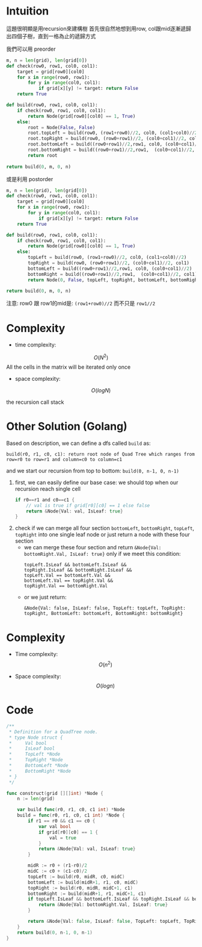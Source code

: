 # Intuition

這題很明顯是用recursion來建構樹
首先很自然地想到用row, col跟mid逐漸遞歸出四個子樹，直到一格為止的遞歸方式

我們可以用 preorder
```py
m, n = len(grid), len(grid[0])
def check(row0, row1, col0, col1):
    target = grid[row0][col0]
    for x in range(row0, row1):
        for y in range(col0, col1):
            if grid[x][y] != target: return False
    return True

def build(row0, row1, col0, col1):
    if check(row0, row1, col0, col1):
        return Node(grid[row0][col0] == 1, True)
    else:
        root = Node(False, False)
        root.topLeft = build(row0, (row1+row0)//2, col0, (col1+col0)//2)
        root.topRight = build(row0, (row0+row1)//2, (col0+col1)//2, col1)
        root.bottomLeft = build((row0+row1)//2,row1, col0, (col0+col1)//2)
        root.bottomRight = build((row0+row1)//2,row1,  (col0+col1)//2, col1)
        return root
    
return build(0, m, 0, n)
```

或是利用 postorder
```py
m, n = len(grid), len(grid[0])
def check(row0, row1, col0, col1):
    target = grid[row0][col0]
    for x in range(row0, row1):
        for y in range(col0, col1):
            if grid[x][y] != target: return False
    return True

def build(row0, row1, col0, col1):
    if check(row0, row1, col0, col1):
        return Node(grid[row0][col0] == 1, True)
    else:
        topLeft = build(row0, (row1+row0)//2, col0, (col1+col0)//2)
        topRight = build(row0, (row0+row1)//2, (col0+col1)//2, col1)
        bottomLeft = build((row0+row1)//2,row1, col0, (col0+col1)//2)
        bottomRight = build((row0+row1)//2,row1,  (col0+col1)//2, col1)
        return Node(0, False, topLeft, topRight, bottomLeft, bottomRight)
    
return build(0, m, 0, n)
```

注意:
row0 跟 row1的mid是: `(row1+row0)//2` 而不只是 `row1//2`

# Complexity
- time complexity:

$$O(N^2)$$
All the cells in the matrix will be iterated only once

- space complexity:

$$O(log⁡N)$$

the recursion call stack


# Other Solution (Golang)

Based on description, we can define a dfs called `build` as:

`build(r0, r1, c0, c1): return root node of Quad Tree which ranges from row=r0 to row=r1 and column=c0 to column=c1`

and we start our recursion from top to bottom: `build(0, n-1, 0, n-1)`

1. first, we can easily define our base case: we should top when our recursion reach single cell
    ```go
    if r0==r1 and c0==c1 {
        // val is true if grid[r0][c0] == 1 else false
        return &Node{Val: val, IsLeaf: true}
    }
    ```
2. check if we can merge all four section `bottomLeft`, `bottomRight`, `topLeft`, `topRight` into one single leaf node or just return a node with these four section
    - we can merge these four section and return `&Node{Val: bottomRight.Val, IsLeaf: true}` only if we meet this condition:
        ```
        topLeft.IsLeaf && bottomLeft.IsLeaf &&
        topRight.IsLeaf && bottomRight.IsLeaf &&
        topLeft.Val == bottomLeft.Val &&
        bottomLeft.Val == topRight.Val &&
        topRight.Val == bottomRight.Val
        ```
    - or we just return:
        ```
        &Node{Val: false, IsLeaf: false, TopLeft: topLeft, TopRight: topRight, BottomLeft: bottomLeft, BottomRight: bottomRight}
        ```

# Complexity
- Time complexity:
$$O(n^2)$$

- Space complexity:
$$O(logn)$$

# Code
```go
/**
 * Definition for a QuadTree node.
 * type Node struct {
 *     Val bool
 *     IsLeaf bool
 *     TopLeft *Node
 *     TopRight *Node
 *     BottomLeft *Node
 *     BottomRight *Node
 * }
 */

func construct(grid [][]int) *Node {
    n := len(grid)

    var build func(r0, r1, c0, c1 int) *Node
    build = func(r0, r1, c0, c1 int) *Node {
        if r1 == r0 && c1 == c0 {
            var val bool
            if grid[r0][c0] == 1 {
                val = true
            }
            return &Node{Val: val, IsLeaf: true}
        }

        midR := r0 + (r1-r0)/2
        midC := c0 + (c1-c0)/2
        topLeft := build(r0, midR, c0, midC)
        bottomLeft := build(midR+1, r1, c0, midC)
        topRight := build(r0, midR, midC+1, c1)
        bottomRight := build(midR+1, r1, midC+1, c1)
        if topLeft.IsLeaf && bottomLeft.IsLeaf && topRight.IsLeaf && bottomRight.IsLeaf && topLeft.Val == bottomLeft.Val && bottomLeft.Val == topRight.Val && topRight.Val == bottomRight.Val {
            return &Node{Val: bottomRight.Val, IsLeaf: true}
        }

        return &Node{Val: false, IsLeaf: false, TopLeft: topLeft, TopRight: topRight, BottomLeft: bottomLeft, BottomRight: bottomRight}
    }
    return build(0, n-1, 0, n-1)
}
```
